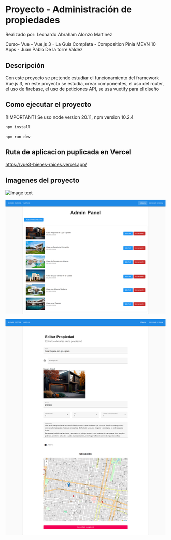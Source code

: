 # Proyecto - Administración de propiedades
Realizado por: Leonardo Abraham Alonzo Martinez

Curso- Vue - Vue.js 3 - La Guía Completa - Composition Pinia MEVN 10 Apps - Juan Pablo De la torre Valdez

## Descripción
Con este proyecto se pretende estudiar el funcionamiento del framework Vue.js 3, en este proyecto se estudia, crear componentes, el uso del router, el uso de firebase, el uso de peticiones API, se usa vuetify para el diseño


## Como ejecutar el proyecto

[!IMPORTANT]
Se uso node version 20.11, npm version 10.2.4

```
npm install
```
```
npm run dev
```

## Ruta de aplicacion puplicada en Vercel
https://vue3-bienes-raices.vercel.app/

## Imagenes del proyecto
![Image text](https://github.com/LeonardoAbraham/vue3-bienes-raices/blob/main/public/img1.png)

![Image text](https://github.com/LeonardoAbraham/vue3-bienes-raices/blob/main/public/img2.png)

![Image text](https://github.com/LeonardoAbraham/vue3-bienes-raices/blob/main/public/img3.png)

